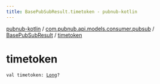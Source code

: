 ```yaml
---
title: BasePubSubResult.timetoken - pubnub-kotlin
---
```


[pubnub-kotlin](../../index.html) / [com.pubnub.api.models.consumer.pubsub](../index.html) / [BasePubSubResult](index.html) / [timetoken](./timetoken.html)

# timetoken

`val timetoken: `[`Long`](https://kotlinlang.org/api/latest/jvm/stdlib/kotlin/-long/index.html)`?`